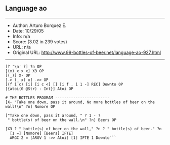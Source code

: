 
## Language ao ##
---
- Author: Arturo Borquez E.
- Date: 10/29/05
- Info: n/a
- Score:  (3.02 in 239 votes)
- URL: n/a
- Original URL: http://www.99-bottles-of-beer.net/language-ao-927.html
---

```# COMBINATORS USED ---------------------------
[? '\n' ?] ?n OP
[(x) x x x] X3 OP
[(_)] X- OP
[-> (_ x) x] ->> OP
[(f i c) [i] [i c <] [] [i f . i 1 -] REC] Downto OP
[{atoi(0 @Str) - Int}] Atoi OP

# THE BOTTLES PROGRAM ------------------------
[X- "Take one down, pass it around, No more bottles of beer on the wall!\n" ?n] Nomore OP

["Take one down, pass it around, " ? 1 - ?
 " bottle(s) of beer on the wall.\n" ?n] Beers OP

[X3 ? " bottle(s) of beer on the wall," ?n ? " bottle(s) of beer." ?n
  [1 =] [Nomore] [Beers] IFTE]
  ARGC 2 = [ARGV 1 ->> Atoi] [1] IFTE 1 Downto```